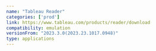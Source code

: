 ```yaml
---
name: "Tableau Reader"
categories: ['prod']
link: https://www.tableau.com/products/reader/download
compatibility: emulation
versionFrom: "2023.3.0(2023.23.1017.0948)"
type: applications
---
```



